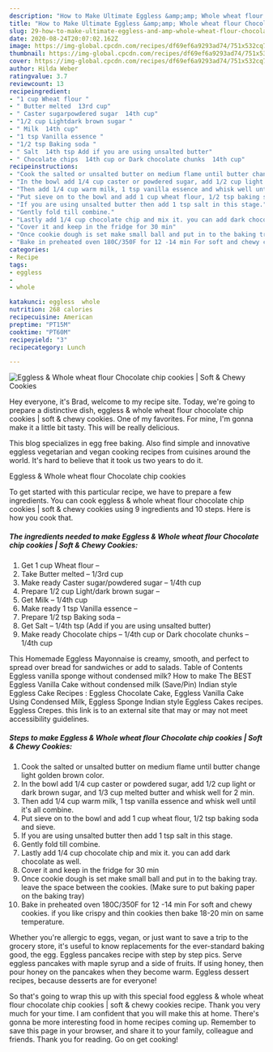 ```yaml
---
description: "How to Make Ultimate Eggless &amp;amp; Whole wheat flour Chocolate chip cookies | Soft &amp;amp; Chewy Cookies"
title: "How to Make Ultimate Eggless &amp;amp; Whole wheat flour Chocolate chip cookies | Soft &amp;amp; Chewy Cookies"
slug: 29-how-to-make-ultimate-eggless-and-amp-whole-wheat-flour-chocolate-chip-cookies-soft-and-amp-chewy-cookies
date: 2020-08-24T20:07:02.162Z
image: https://img-global.cpcdn.com/recipes/df69ef6a9293ad74/751x532cq70/eggless-whole-wheat-flour-chocolate-chip-cookies-soft-chewy-cookies-recipe-main-photo.jpg
thumbnail: https://img-global.cpcdn.com/recipes/df69ef6a9293ad74/751x532cq70/eggless-whole-wheat-flour-chocolate-chip-cookies-soft-chewy-cookies-recipe-main-photo.jpg
cover: https://img-global.cpcdn.com/recipes/df69ef6a9293ad74/751x532cq70/eggless-whole-wheat-flour-chocolate-chip-cookies-soft-chewy-cookies-recipe-main-photo.jpg
author: Hilda Weber
ratingvalue: 3.7
reviewcount: 13
recipeingredient:
- "1 cup Wheat flour "
- " Butter melted  13rd cup"
- " Caster sugarpowdered sugar  14th cup"
- "1/2 cup Lightdark brown sugar "
- " Milk  14th cup"
- "1 tsp Vanilla essence "
- "1/2 tsp Baking soda "
- " Salt  14th tsp Add if you are using unsalted butter"
- " Chocolate chips  14th cup or Dark chocolate chunks  14th cup"
recipeinstructions:
- "Cook the salted or unsalted butter on medium flame until butter change light golden brown color."
- "In the bowl add 1/4 cup caster or powdered sugar, add 1/2 cup light or dark brown sugar, and 1/3 cup melted butter and whisk well for 2 min."
- "Then add 1/4 cup warm milk, 1 tsp vanilla essence and whisk well until it&#39;s all combine."
- "Put sieve on to the bowl and add 1 cup wheat flour, 1/2 tsp baking soda and sieve."
- "If you are using unsalted butter then add 1 tsp salt in this stage."
- "Gently fold till combine."
- "Lastly add 1/4 cup chocolate chip and mix it. you can add dark chocolate as well."
- "Cover it and keep in the fridge for 30 min"
- "Once cookie dough is set make small ball and put in to the baking tray. leave the space between the cookies. (Make sure to put baking paper on the baking tray)"
- "Bake in preheated oven 180C/350F for 12 -14 min For soft and chewy cookies. if you like crispy and thin cookies then bake 18-20 min on same temperature."
categories:
- Recipe
tags:
- eggless
- 
- whole

katakunci: eggless  whole 
nutrition: 268 calories
recipecuisine: American
preptime: "PT15M"
cooktime: "PT60M"
recipeyield: "3"
recipecategory: Lunch

---
```



![Eggless &amp; Whole wheat flour Chocolate chip cookies | Soft &amp; Chewy Cookies](https://img-global.cpcdn.com/recipes/df69ef6a9293ad74/751x532cq70/eggless-whole-wheat-flour-chocolate-chip-cookies-soft-chewy-cookies-recipe-main-photo.jpg)

Hey everyone, it's Brad, welcome to my recipe site. Today, we're going to prepare a distinctive dish, eggless &amp; whole wheat flour chocolate chip cookies | soft &amp; chewy cookies. One of my favorites. For mine, I'm gonna make it a little bit tasty. This will be really delicious.

This blog specializes in egg free baking. Also find simple and innovative eggless vegetarian and vegan cooking recipes from cuisines around the world. It&#39;s hard to believe that it took us two years to do it.

Eggless &amp; Whole wheat flour Chocolate chip cookies 

To get started with this particular recipe, we have to prepare a few ingredients. You can cook eggless &amp; whole wheat flour chocolate chip cookies | soft &amp; chewy cookies using 9 ingredients and 10 steps. Here is how you cook that.

<!--inarticleads1-->

##### The ingredients needed to make Eggless &amp; Whole wheat flour Chocolate chip cookies | Soft &amp; Chewy Cookies:

1. Get 1 cup Wheat flour –
1. Take  Butter melted – 1/3rd cup
1. Make ready  Caster sugar/powdered sugar – 1/4th cup
1. Prepare 1/2 cup Light/dark brown sugar –
1. Get  Milk – 1/4th cup
1. Make ready 1 tsp Vanilla essence –
1. Prepare 1/2 tsp Baking soda –
1. Get  Salt – 1/4th tsp (Add if you are using unsalted butter)
1. Make ready  Chocolate chips – 1/4th cup or Dark chocolate chunks – 1/4th cup


This Homemade Eggless Mayonnaise is creamy, smooth, and perfect to spread over bread for sandwiches or add to salads. Table of Contents Eggless vanilla sponge without condensed milk? How to make The BEST Eggless Vanilla Cake without condensed milk (Save/Pin) Indian style Eggless Cake Recipes : Eggless Chocolate Cake, Eggless Vanilla Cake Using Condensed Milk, Eggless Sponge Indian style Eggless Cakes recipes. Eggless Crepes. this link is to an external site that may or may not meet accessibility guidelines. 

<!--inarticleads2-->

##### Steps to make Eggless &amp; Whole wheat flour Chocolate chip cookies | Soft &amp; Chewy Cookies:

1. Cook the salted or unsalted butter on medium flame until butter change light golden brown color.
1. In the bowl add 1/4 cup caster or powdered sugar, add 1/2 cup light or dark brown sugar, and 1/3 cup melted butter and whisk well for 2 min.
1. Then add 1/4 cup warm milk, 1 tsp vanilla essence and whisk well until it&#39;s all combine.
1. Put sieve on to the bowl and add 1 cup wheat flour, 1/2 tsp baking soda and sieve.
1. If you are using unsalted butter then add 1 tsp salt in this stage.
1. Gently fold till combine.
1. Lastly add 1/4 cup chocolate chip and mix it. you can add dark chocolate as well.
1. Cover it and keep in the fridge for 30 min
1. Once cookie dough is set make small ball and put in to the baking tray. leave the space between the cookies. (Make sure to put baking paper on the baking tray)
1. Bake in preheated oven 180C/350F for 12 -14 min For soft and chewy cookies. if you like crispy and thin cookies then bake 18-20 min on same temperature.


Whether you&#39;re allergic to eggs, vegan, or just want to save a trip to the grocery store, it&#39;s useful to know replacements for the ever-standard baking good, the egg. Eggless pancakes recipe with step by step pics. Serve eggless pancakes with maple syrup and a side of fruits. If using honey, then pour honey on the pancakes when they become warm. Eggless dessert recipes, because desserts are for everyone! 

So that's going to wrap this up with this special food eggless &amp; whole wheat flour chocolate chip cookies | soft &amp; chewy cookies recipe. Thank you very much for your time. I am confident that you will make this at home. There's gonna be more interesting food in home recipes coming up. Remember to save this page in your browser, and share it to your family, colleague and friends. Thank you for reading. Go on get cooking!
